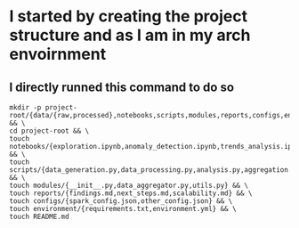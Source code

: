 # I started by creating the project structure and as I am in my arch envoirnment
## I directly runned this command to do so
```
mkdir -p project-root/{data/{raw,processed},notebooks,scripts,modules,reports,configs,environment} && \
cd project-root && \
touch notebooks/{exploration.ipynb,anomaly_detection.ipynb,trends_analysis.ipynb} && \
touch scripts/{data_generation.py,data_processing.py,analysis.py,aggregation.py} && \
touch modules/{__init__.py,data_aggregator.py,utils.py} && \
touch reports/{findings.md,next_steps.md,scalability.md} && \
touch configs/{spark_config.json,other_config.json} && \
touch environment/{requirements.txt,environment.yml} && \
touch README.md
```
